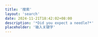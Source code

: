 ```yaml
---
title: '搜索'
layout: 'search'
date: 2024-11-21T18:42:02+08:00
description: '*Did you expect a needle?*'
placeholder: '输入关键字'
---
```

